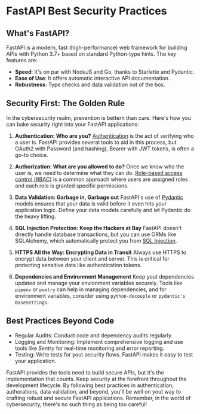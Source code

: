 # FastAPI Best Security Practices

## What's FastAPI?
FastAPI is a modern, fast (high-performance) web framework for building APIs with 
Python 3.7+ based on standard Python-type hints. The key features are:

- **Speed**: It's on par with NodeJS and Go, thanks to Starlette and Pydantic.
- **Ease of Use**: It offers automatic interactive API documentation.
- **Robustness**: Type checks and data validation out of the box.


## Security First: The Golden Rule
In the cybersecurity realm, prevention is bettern than cure. Here's how you can bake 
security right into your FastAPI applications:

1. **Authentication: Who are you?**
[Authentication](authentication.py) is the act of verifying who a user is. FastAPI 
provides several tools to aid in this process, but OAuth2 with Password (and hashing), 
Bearer with JWT tokens, is often a go-to choice.

2. **Authorization: What are you allowed to do?**
Once we know who the user is, we need to determine what they can do. 
[Role-based access control (RBAC)](authorization.py) is a common approach where users 
are assigned roles and each role is granted specific permissions.

3. **Data Validation: Garbage in, Garbage out**
FastAPI's use of [Pydantic](data_validation.py) models ensures that your data is valid 
before it even hits your application logic. Define your data models carefully and let 
Pydantic do the heavy lifting.

4. **SQL Injection Protection: Keep the Hackers at Bay**
FastAPI doesn't directly handle database transactions, but you can use ORMs like 
SQLAlchemy, which automatically protect you from [SQL Injection](sql_injection.py).

5. **HTTPS All the Way: Encrypting Data in Transit**
Always use HTTPS to encrypt data between your client and server. This is critical for 
protecting sensitive data like authentication tokens.

6. **Dependencies and Environment Management**
Keep yout dependencies updated and manage your envionment variables securely. 
Tools like `pipenv` or `poetry` can help in managing dependencies, and for environment 
variables, consider using `python-decouple` or `pydantic's BaseSettings`.

## Best Practices Beyond Code

- Regular Audits: Conduct code and dependency audits regularly.
- Logging and Monitoring: Implement comprehensive logging and use tools like *Sentry* 
  for real-time monitoring and error reporting.
- Testing: Write tests for yout security flows. FastAPI makes it easy to test your 
  application.

FastAPI provides the tools need to build secure APIs, but it's the implementation that 
counts. Keep security at the forefront throughout the development lifecycle. 
By following best practices in authentication, authorations, data validation, and 
beyond, you'll be well on yout way to crafting robust and secure FastAPI applications. 
Remember, in the world of cybersecurity, there's no such thing as being too careful!